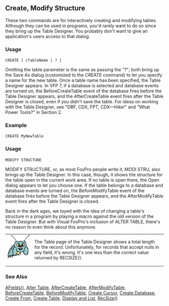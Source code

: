 ## Create, Modify Structure

These two commands are for interactively creating and modifying tables. Although they can be used in programs, you'd rarely want to do so since they bring up the Table Designer. You probably don't want to give an application's users access to that dialog.

### Usage

```foxpro
CREATE [ cTableName | ? ]
```

Omitting the table parameter is the same as passing the "?"; both bring up the Save As dialog (customized to the CREATE command) to let you specify a name for the new table. Once a table name has been specified, the Table Designer appears. In VFP 7, if a database is selected and database events are turned on, the BeforeCreateTable event of the database fires before the Table Designer appears, and the AfterCreateTable event fires after the Table Designer is closed, even if you didn't save the table. For ideas on working with the Table Designer, see "DBF, CDX, FPT, CDX&mdash;Hike!" and "What Power Tools?" in Section 2.

### Example

```foxpro
CREATE MyNewTable
```
### Usage

```foxpro
MODIFY STRUCTURE
```

MODIFY STRUCTURE, or, as most FoxPro people write it, MODI STRU, also brings up the Table Designer. In this case, though, it shows the structure for the table open in the current work area. If no table is open there, the Open dialog appears to let you choose one. If the table belongs to a database and database events are turned on, the BeforeModifyTable event of the database fires before the Table Designer appears, and the AfterModifyTable event fires after the Table Designer is closed.

Back in the dark ages, we toyed with the idea of changing a table's structure in a program by playing a macro against the old version of the Table Designer. But with Visual FoxPro's inclusion of ALTER TABLE, there's no reason to even think about this anymore.

<table border=0 cellspacing=0 cellpadding=0 width=100%>
<tr>
  <td width=17% valign=top>
<img width=95 height=77 src="bug.gif"></p>
  </td>
  <td width=83%>
  <p>The Table page of the Table Designer shows a total length for the record. Unfortunately, for records that accept nulls in any field, it's wrong. It's one less than the correct value returned by RECSIZE().</p>
  </td>
 </tr>
</table>

### See Also

[AFields()](s4g292.md), [Alter Table](s4g332.md), [AfterCreateTable](s4g835.md), [AfterModifyTable](s4g849.md), [BeforeCreateTable](s4g835.md), [BeforeModifyTable](s4g849.md), [Create Cursor](s4g070.md), [Create Database](s4g315.md), [Create From](s4g067.md), [Create Table](s4g071.md), [Display and List](s4g303.md), [RecSize()](s4g082.md)